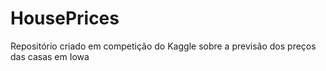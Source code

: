 # HousePrices
Repositório criado em competição do Kaggle sobre a previsão dos preços das casas em Iowa

